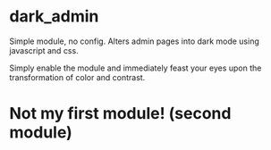# dark_admin

Simple module, no config. Alters admin pages into dark mode using javascript and css.

Simply enable the module and immediately feast your eyes upon the transformation of color and contrast. 

<h1>Not my first module! (second module)</h1>
